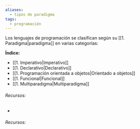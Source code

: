 ```yaml
---
aliases:
  - tipos de paradigma
tags:
  - programación
---
```

Los lenguajes de programación se clasifican según su [[1. Paradigma|paradigma]] en varias categorías:

**Índice:**

- [[1. Imperativo|Imperativo]]
- [[1. Declarativo|Declarativo]]
- [[1. Programación orientada a objetos|Orientado a objetos]]
- [[1. Funcional|Funcional]]
- [[1. Multiparadigma|Multiparadigma]]

###### Recursos:

- 

###### Recursos:
